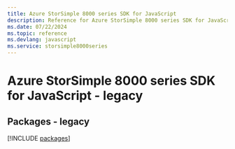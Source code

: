 ```yaml
---
title: Azure StorSimple 8000 series SDK for JavaScript
description: Reference for Azure StorSimple 8000 series SDK for JavaScript
ms.date: 07/22/2024
ms.topic: reference
ms.devlang: javascript
ms.service: storsimple8000series
---
```

# Azure StorSimple 8000 series SDK for JavaScript - legacy
## Packages - legacy
[!INCLUDE [packages](storsimple-8000-series-index.md)]